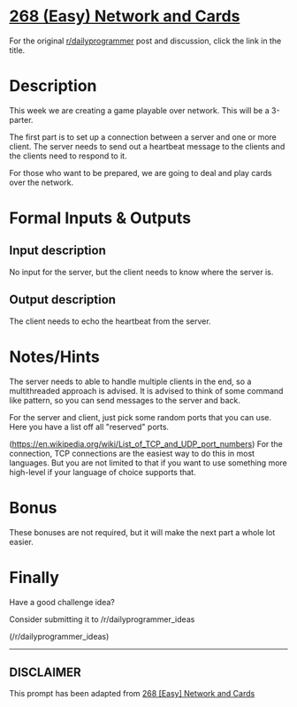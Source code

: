 # [268 (Easy) Network and Cards](https://www.reddit.com/r/dailyprogrammer/comments/4knivr/20160523_challenge_268_easy_network_and_cards/)

For the original [r/dailyprogrammer](https://www.reddit.com/r/dailyprogrammer/) post and discussion, click the link in the title.

# Description
This week we are creating a game playable over network. This will be a 3-parter.

The first part is to set up a connection between a server and one or more client.
The server needs to send out a heartbeat message to the clients and the clients need to respond to it.

For those who want to be prepared, we are going to deal and play cards over the network.

# Formal Inputs & Outputs
## Input description
No input for the server, but the client needs to know where the server is.

## Output description
The client needs to echo the heartbeat from the server.

# Notes/Hints
The server needs to able to handle multiple clients in the end, so a multithreaded approach is advised.
It is advised to think of some command like pattern, so you can send messages to the server and back.

For the server and client, just pick some random ports that you can use. Here you have a list off all "reserved" ports.

(https://en.wikipedia.org/wiki/List_of_TCP_and_UDP_port_numbers)
For the connection, TCP connections are the easiest way to do this in most languages. But you are not limited to that if you want to use something more high-level if your language of choice supports that.

# Bonus
These bonuses are not required, but it will make the next part a whole lot easier.

# Finally
Have a good challenge idea?

Consider submitting it to /r/dailyprogrammer_ideas

(/r/dailyprogrammer_ideas)

----
## **DISCLAIMER**
This prompt has been adapted from [268 [Easy] Network and Cards](https://www.reddit.com/r/dailyprogrammer/comments/4knivr/20160523_challenge_268_easy_network_and_cards/
)

